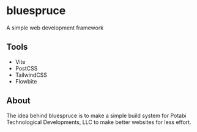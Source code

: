 # bluespruce
A simple web development framework

## Tools
* Vite
* PostCSS
* TailwindCSS
* Flowbite

## About
The idea behind bluespruce is to make a simple build system for Potabi Technological Developments, LLC to make better websites for less effort.